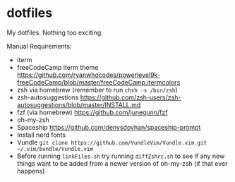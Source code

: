 dotfiles
========

My dotfiles. Nothing too exciting.

Manual Requirements:
- iterm
- freeCodeCamp iterm theme https://github.com/ryanwhocodes/powerlevel9k-freeCodeCamp/blob/master/freeCodeCamp.itermcolors
- zsh via homebrew (remember to run `chsh -s /bin/zsh`)
- zsh-autosuggestions https://github.com/zsh-users/zsh-autosuggestions/blob/master/INSTALL.md
- fzf (via homebrew) https://github.com/junegunn/fzf
- oh-my-zsh
- Spaceship https://github.com/denysdovhan/spaceship-prompt
- Install nerd fonts
- Vundle `git clone https://github.com/VundleVim/Vundle.vim.git ~/.vim/bundle/Vundle.vim`
- Before running `linkFiles.sh` try running `diffZshrc.sh` to see if any new things want to be added from a newer version of oh-my-zsh (if that ever happens)
